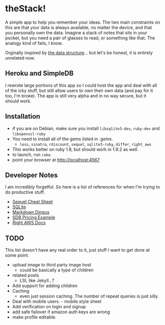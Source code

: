 # theStack!

A simple app to help you remember your ideas. The two main constraints on this are that your data is always available, no matter the device, and that you personally own the data. Imagine a stack of notes that sits in your pocket, but you need a pair of glasses to read, or something like that. The analogy kind of fails, I know.

Orginally inspired by [the data structure][1]... but let's be honest, it is entirely unrelated now.

## Heroku and SimpleDB

I rewrote large portions of this app so I could host the app and deal with all of the icky stuff, but still allow users to own their own data (and pay for it too, I'm broke). The app is still very alpha and in no way secure, but it should work.

## Installation 

 * if you are on Debian, make sure you install `libsqlite3-dev`, `ruby-dev` and `libopenssl-ruby`
 * You need to install all of the gems listed in .gems.
   * `less`, `sinatra`, `rdiscount`, `sequel`, `sqlite3-ruby`, `differ`, `right_aws`
 * This works better on ruby 1.8, but should work in 1.9.2 as well.
 * to launch, run `rake`.
 * point your browser at <http://localhost:4567>

 [1]: http://en.wikipedia.org/wiki/Stack_(data_structure)
 [2]: http://heroku.com/
 [3]: http://www.sinatrarb.com/
 [4]: http://github.com/sinatra/heroku-sinatra-app

## Developer Notes

I am incredibly forgetful. So here is a list of references for when I'm trying to do productive stuff.

 * [Sequel Cheat Sheet](http://sequel.rubyforge.org/rdoc/files/doc/cheat_sheet_rdoc.html)
 * [SQLite](http://www.sqlite.org/sqlite.html)
 * [Markdown Dingus](http://daringfireball.net/projects/markdown/dingus)
 * [SDB Pricing Example](http://aws.amazon.com/simpledb/#machine-utilization-example)
 * [Right AWS Docs](http://rightscale.rubyforge.org/right_aws_gem_doc/classes/RightAws/SdbInterface.html)

## TODO

This list doesn't have any real order to it, just stuff I want to get done at some point. 

 * upload image to third party image host
   * could be basically a type of children
 * related posts
   * LSI, like Jekyll...?
 * Add support for adding children
 * Caching
   * even just session caching. The number of repeat queries is just silly.
 * Deal with mobile users. - mobile style sheet
 * Add verification on login and signup
 * add safe failover if amazon auth keys are wrong
 * make profile editable.


